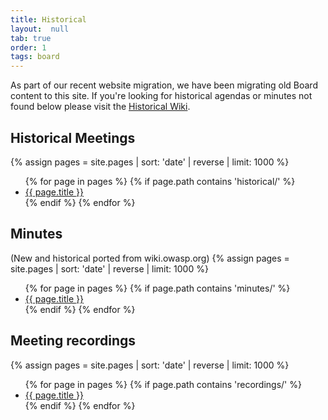 ```yaml
---
title: Historical
layout:  null
tab: true
order: 1
tags: board
---
```


As part of our recent website migration, we have been migrating old Board content to this site. If you're looking for historical agendas or minutes not found below please visit the [Historical Wiki](https://www.owasp.org/index.php/Board#tab=Historical_Meeting_Archive).

## Historical Meetings

{% assign pages = site.pages | sort: 'date' | reverse | limit: 1000 %}
<ul>
{% for page in pages %}
 {% if page.path contains 'historical/' %}
 <li><a href='/www-board{{ page.url }}'>{{ page.title }}</a></li>
 {% endif %}
{% endfor %}
</ul>

## Minutes
(New and historical ported from wiki.owasp.org)
{% assign pages = site.pages | sort: 'date' | reverse | limit: 1000 %}
<ul>
{% for page in pages %}
 {% if page.path contains 'minutes/' %}
 <li><a href='/www-board{{ page.url }}'>{{ page.title }}</a></li>
 {% endif %}
{% endfor %}
</ul>

## Meeting recordings

{% assign pages = site.pages | sort: 'date' | reverse | limit: 1000 %}
<ul>
{% for page in pages %}
 {% if page.path contains 'recordings/' %}
 <li><a href='/www-board{{ page.url }}'>{{ page.title }}</a></li>
 {% endif %}
{% endfor %}
</ul>